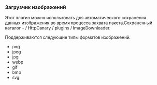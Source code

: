### Загрузчик изображений

Этот плагин можно использовать для автоматического сохранения данных изображения во время процесса захвата пакета.Сохраненный каталог - / HttpCanary / plugins / ImageDownloader.

Поддерживаются следующие типы форматов изображений:
- png
- jpeg
- jpg
- webp
- gif
- bmp
- svg
